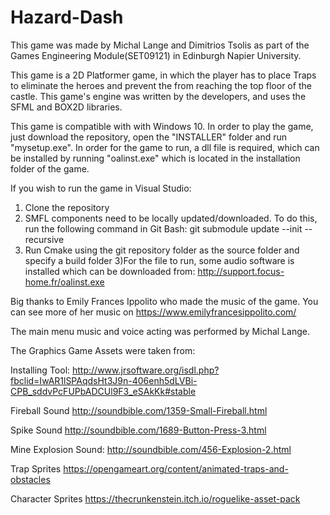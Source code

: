 # Hazard-Dash

This game was made by Michal Lange and Dimitrios Tsolis as part of the Games Engineering Module(SET09121) in Edinburgh Napier University.

This game is a 2D Platformer game, in which the player has to place Traps to eliminate the heroes and prevent the from reaching the top floor of the castle. This game's engine was written by the developers, and uses the SFML and BOX2D libraries.

This game is compatible with with Windows 10. In order to play the game, just download the repository, open the "INSTALLER" folder and run "mysetup.exe". In order for the game to run, a dll file is required, which can be installed by running "oalinst.exe" which is located in the installation folder of the game.

If you wish to run the game in Visual Studio:
1) Clone the repository
2) SMFL components need to be locally updated/downloaded. To do this, run the following command in Git Bash:
git submodule update --init --recursive
3) Run Cmake using the git repository folder as the source folder and specify a build folder
3)For the file to run, some audio software is installed which can be downloaded from:
http://support.focus-home.fr/oalinst.exe



Big thanks to Emily Frances Ippolito who made the music of the game. You can see more of her music on https://www.emilyfrancesippolito.com/

The main menu music and voice acting was performed by Michal Lange.

The Graphics Game Assets were taken from:

Installing Tool:
http://www.jrsoftware.org/isdl.php?fbclid=IwAR1lSPAqdsHt3J9n-406enh5dLVBi-CPB_sddvPcFUPbADCUl9F3_eSAkKk#stable

Fireball Sound
http://soundbible.com/1359-Small-Fireball.html 

Spike Sound
http://soundbible.com/1689-Button-Press-3.html 

Mine Explosion Sound:
http://soundbible.com/456-Explosion-2.html

Trap Sprites
https://opengameart.org/content/animated-traps-and-obstacles 

Character Sprites
https://thecrunkenstein.itch.io/roguelike-asset-pack 





